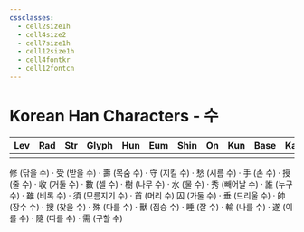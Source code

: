```yaml
---
cssclasses:
  - cell2size1h
  - cell4size2
  - cell7size1h
  - cell12size1h
  - cell4fontkr
  - cell12fontcn
---
```


# Korean Han Characters - 수

| Lev | Rad | Str | Glyph | Hun | Eum | Shin | On  | Kun | Base | Kana | Simp | Man | Can | Viet |
| :-: | :-: | :-: | :---: | :-: | :-: | :--: | :-: | :-: | :--: | :--: | :--: | :-: | :-: | :--: |
|     |     |     |       |     |     |      |     |     |      |      |      |     |     |      |
修 (닦을 수) · 受 (받을 수) · 壽 (목숨 수) · 守 (지킬 수) · 愁 (시름 수) · 手 (손 수) · 授 (줄 수) · 收 (거둘 수) · 數 (셀 수) · 樹 (나무 수) · 水 (물 수) · 秀 (빼어날 수) · 誰 (누구 수) · 雖 (비록 수) · 須 (모름지기 수) · 首 (머리 수)
囚 (가둘 수) · 垂 (드리울 수) · 帥 (장수 수) · 搜 (찾을 수) · 殊 (다를 수) · 獸 (짐승 수) · 睡 (잘 수) · 輸 (나를 수) · 遂 (이를 수) · 隨 (따를 수) · 需 (구할 수)